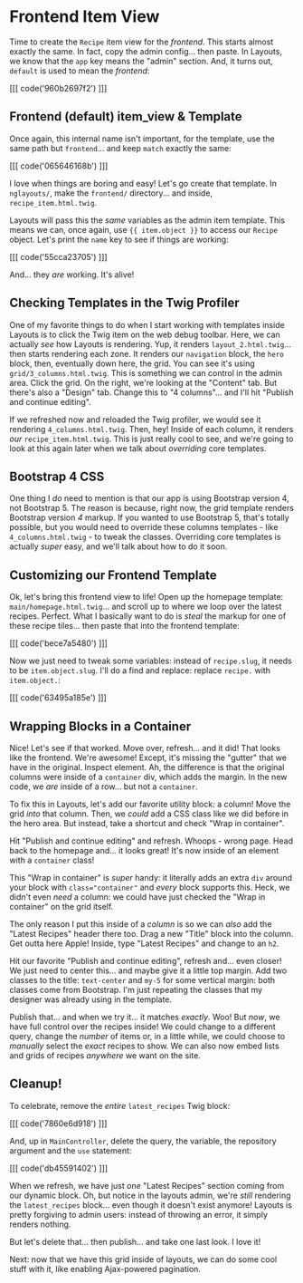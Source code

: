 # Frontend Item View

Time to create the `Recipe` item view for the *frontend*. This starts almost exactly
the same. In fact, copy the admin config... then paste. In Layouts, we know that
the `app` key means the "admin" section. And, it turns out, `default` is used to
mean the *frontend*:

[[[ code('960b2697f2') ]]]

## Frontend (default) item_view & Template

Once again, this internal name isn't important, for the template, use the same path
but `frontend`... and keep `match` exactly the same:

[[[ code('065646168b') ]]]

I love when things are boring and easy! Let's go create that template. In `nglayouts/`,
make the `frontend/` directory... and inside, `recipe_item.html.twig`.

Layouts will pass this the *same* variables as the admin item template. This means
we can, once again, use `{{ item.object }}` to access our `Recipe` object. Let's print
the `name` key to see if things are working:

[[[ code('55cca23705') ]]]

And... they *are* working. It's alive!

## Checking Templates in the Twig Profiler

One of my favorite things to do when I start working with templates inside Layouts
is to click the Twig item on the web debug toolbar. Here, we can actually *see* how
Layouts is rendering. Yup, it renders `layout_2.html.twig`... then starts rendering
each zone. It renders our `navigation` block, the `hero` block, then, eventually
down here, the grid. You can see it's using `grid/3_columns.html.twig`.
This is something we can control in the admin area. Click the grid. On the right,
we're looking at the "Content" tab. But there's also a "Design" tab. Change this
to "4 columns"... and I'll hit "Publish and continue editing".

If we refreshed now and reloaded the Twig profiler, we would see it rendering
`4_columns.html.twig`. Then, hey! Inside of each column, it renders *our*
`recipe_item.html.twig`. This is just really cool to see, and we're going to
look at this again later when we talk about *overriding* core templates.

## Bootstrap 4 CSS

One thing I *do* need to mention is that our app is using Bootstrap version 4,
not Bootstrap 5. The reason is because, right now, the grid template
renders Bootstrap version *4* markup. If you wanted to use Bootstrap 5, that's
totally possible, but you would need to override these columns templates - like
`4_columns.html.twig` - to tweak the classes. Overriding core templates is actually
*super* easy, and we'll talk about how to do it soon.

## Customizing our Frontend Template

Ok, let's bring this frontend view to life! Open up the homepage template:
`main/homepage.html.twig`... and scroll up to where we loop over the latest recipes.
Perfect. What I basically want to do is *steal* the markup for one of these
recipe tiles... then paste that into the frontend template:

[[[ code('bece7a5480') ]]]

Now we just need to tweak some variables: instead of `recipe.slug`, it needs
to be `item.object.slug`. I'll do a find and replace: replace `recipe.` with
`item.object.`:

[[[ code('63495a185e') ]]]

## Wrapping Blocks in a Container

Nice! Let's see if that worked. Move over, refresh... and it did! That looks like
the frontend. We're awesome! Except, it's missing the "gutter" that we have in
the original. Inspect element. Ah, the difference is that the original columns
were inside of a `container` div, which adds the margin. In the new code, we
*are* inside of a row... but not a `container`.

To fix this in Layouts, let's add our favorite utility block: a column! Move the
grid *into* that column. Then, we *could* add a CSS class like we did before in
the hero area. But instead, take a shortcut and check "Wrap in container".

Hit "Publish and continue editing" and refresh. Whoops - wrong page. Head back
to the homepage and... it looks great! It's now inside of an element with a
`container` class!

This "Wrap in container" is *super* handy: it literally adds an extra `div`
around your block with `class="container"` and *every* block supports this. Heck,
we didn't even *need* a column: we could have just checked the "Wrap in container"
on the grid itself.

The only reason I put this inside of a *column* is so we can *also* add the
"Latest Recipes" header there too. Drag a new "Title" block into the column.
Get outta here Apple! Inside, type "Latest Recipes" and change to an `h2`.

Hit our favorite "Publish and continue editing", refresh and... even closer! We
just need to center this... and maybe give it a little top margin. Add two classes
to the title: `text-center` and `my-5` for some vertical margin: both classes come
from Bootstrap. I'm just repeating the classes that my designer was already using
in the template.

Publish that... and when we try it... it matches *exactly*. Woo! But *now*, we
have full control over the recipes inside! We could change to a different query,
change the *number* of items or, in a little while, we could choose to *manually*
select the *exact* recipes to show. We can also now embed lists and grids of
recipes *anywhere* we want on the site.

## Cleanup!

To celebrate, remove the *entire* `latest_recipes` Twig block:

[[[ code('7860e6d918') ]]]

And, up in `MainController`, delete the query, the variable, the repository
argument and the `use` statement:

[[[ code('db45591402') ]]]

When we refresh, we have just *one* "Latest Recipes" section coming from our dynamic
block. Oh, but notice in the layouts admin, we're *still* rendering the
`latest_recipes` block... even though it doesn't exist anymore! Layouts is pretty
forgiving to admin users: instead of throwing an error, it simply renders
nothing.

But let's delete that... then publish... and take one last look. I love it!

Next: now that we have this grid inside of layouts, we can do some cool stuff with
it, like enabling Ajax-powered pagination.
